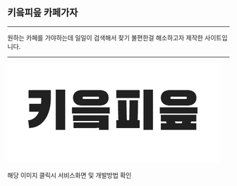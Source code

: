 ##  키읔피읖 카페가자 

---
원하는 카페를 가야하는데 일일이 검색해서 찾기 불편한걸 해소하고자 제작한 사이트입니다. 



---
[![카페가자](src/main/webapp/resources/img/CF.png)](https://www.notion.so/b9f1db7a7b3f43d18218d3d2e0cb0f1c)

해당 이미지 클릭시 서비스화면 및 개발방법 확인
